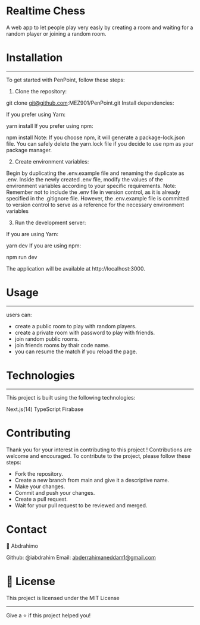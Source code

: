 # Realtime Chess

A web app to let people play very easly by creating a room and waiting for a random player or joining a random room.

# Installation

---

To get started with PenPoint, follow these steps:

1. Clone the repository:

git clone git@github.com:MEZ901/PenPoint.git
Install dependencies:

If you prefer using Yarn:

yarn install
If you prefer using npm:

npm install
Note: If you choose npm, it will generate a package-lock.json file. You can safely delete the yarn.lock file if you decide to use npm as your package manager.

2. Create environment variables:

Begin by duplicating the .env.example file and renaming the duplicate as .env.
Inside the newly created .env file, modify the values of the environment variables according to your specific requirements.
Note: Remember not to include the .env file in version control, as it is already specified in the .gitignore file. However, the .env.example file is committed to version control to serve as a reference for the necessary environment variables

3. Run the development server:

If you are using Yarn:

yarn dev
If you are using npm:

npm run dev

The application will be available at http://localhost:3000.

# Usage

---

users can:

- create a public room to play with random players.
- create a private room with password to play with friends.
- join random public rooms.
- join friends rooms by thair code name.
- you can resume the match if you reload the page.

# Technologies

---

This project is built using the following technologies:

Next.js(14)
TypeScript
Firabase

# Contributing

Thank you for your interest in contributing to this project ! Contributions are welcome and encouraged. To contribute to the project, please follow these steps:

- Fork the repository.
- Create a new branch from main and give it a descriptive name.
- Make your changes.
- Commit and push your changes.
- Create a pull request.
- Wait for your pull request to be reviewed and merged.

# Contact

👤 Abdrahimo

Github: @iabdrahim
Email: abderrahimaneddam1@gmail.com

# 📝 License

This project is licensed under the MIT License

---

Give a ⭐️ if this project helped you!
